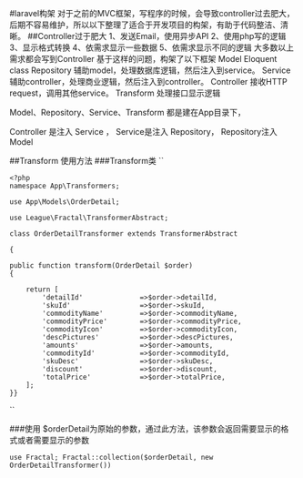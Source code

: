 #laravel构架
对于之前的MVC框架，写程序的时候，会导致controller过去肥大，后期不容易维护，所以以下整理了适合于开发项目的构架，有助于代码整洁、清晰。
##Controller过于肥大
1、发送Email，使用异步API
2、使用php写的逻辑
3、显示格式转换
4、依需求显示一些数据
5、依需求显示不同的逻辑
大多数以上需求都会写到Controller
基于这样的问题，构架了以下框架
Model      Eloquent class
Repository 辅助model，处理数据库逻辑，然后注入到service。
Service    辅助controller，处理商业逻辑，然后注入到controller。
Controller 接收HTTP request，调用其他service。
Transform  处理接口显示逻辑

Model、Repository、Service、Transform 都是建在App目录下，

Controller 是注入 Service ， Service是注入 Repository， Repository注入Model

##Transform 使用方法
###Transform类
``  

    <?php
    namespace App\Transformers;
    
    use App\Models\OrderDetail;
    
    use League\Fractal\TransformerAbstract;
    
    class OrderDetailTransformer extends TransformerAbstract
    
    {

    public function transform(OrderDetail $order)
    {
    
        return [
            'detailId'              =>$order->detailId,
            'skuId'                 =>$order->skuId,
            'commodityName'         =>$order->commodityName,
            'commodityPrice'        =>$order->commodityPrice,
            'commodityIcon'         =>$order->commodityIcon,
            'descPictures'          =>$order->descPictures,
            'amounts'               =>$order->amounts,
            'commodityId'           =>$order->commodityId,
            'skuDesc'               =>$order->skuDesc,
            'discount'              =>$order->discount,
            'totalPrice'            =>$order->totalPrice,
        ];
    }}
``

###使用
$orderDetail为原始的参数，通过此方法，该参数会返回需要显示的格式或者需要显示的参数

``
use Fractal;
Fractal::collection($orderDetail, new OrderDetailTransformer())
``



